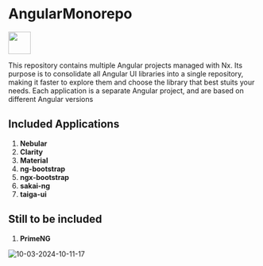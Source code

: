 # AngularMonorepo

<a alt="Nx logo" href="https://nx.dev" target="_blank" rel="noreferrer"><img src="https://raw.githubusercontent.com/nrwl/nx/master/images/nx-logo.png" width="45"></a>

This repository contains multiple Angular projects managed with Nx. Its purpose is to consolidate all Angular UI libraries into a single repository, making it faster to explore them and choose the library that best stuits your needs.
Each application is a separate Angular project, and are based on different Angular versions

## Included Applications
1. **Nebular**
2. **Clarity**
3. **Material**
4. **ng-bootstrap**
5. **ngx-bootstrap**
6. **sakai-ng**
7. **taiga-ui**

## Still to be included
1. **PrimeNG**


![10-03-2024-10-11-17](https://github.com/Woriworiwa/angular-monorepo/assets/1278630/bd383bab-5424-4358-9da6-63c13bb9d8ab)
